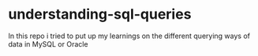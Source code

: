# understanding-sql-queries
In this repo i tried to put up my learnings on the different querying ways of data in MySQL or Oracle 
